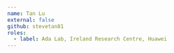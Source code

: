 ```yaml
---
name: Tan Lu
external: false
github: stevetan81
roles:
  - label: Ada Lab, Ireland Research Centre, Huawei
---
```

